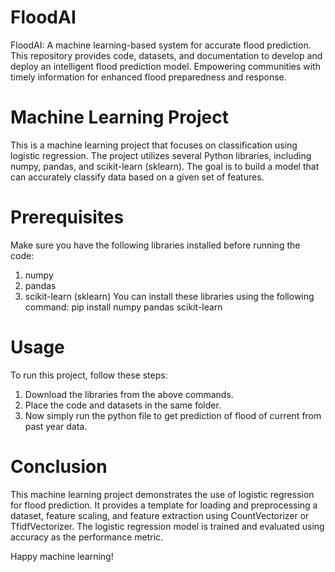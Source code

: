 # FloodAI
FloodAI: A machine learning-based system for accurate flood prediction. This repository provides code, datasets, and documentation to develop and deploy an intelligent flood prediction model. Empowering communities with timely information for enhanced flood preparedness and response.

# Machine Learning Project
This is a machine learning project that focuses on classification using logistic regression. The project utilizes several Python libraries, including numpy, pandas, and scikit-learn (sklearn). The goal is to build a model that can accurately classify data based on a given set of features.

# Prerequisites
Make sure you have the following libraries installed before running the code:
1. numpy
2. pandas
3. scikit-learn (sklearn)
You can install these libraries using the following command:
pip install numpy pandas scikit-learn

# Usage
To run this project, follow these steps:
1. Download the libraries from the above commands.
2. Place the code and datasets in the same folder.
3. Now simply run the python file to get prediction of flood of current from past year data.

# Conclusion
This machine learning project demonstrates the use of logistic regression for flood prediction. It provides a template for loading and preprocessing a dataset, feature scaling, and feature extraction using CountVectorizer or TfidfVectorizer. The logistic regression model is trained and evaluated using accuracy as the performance metric.

Happy machine learning!
